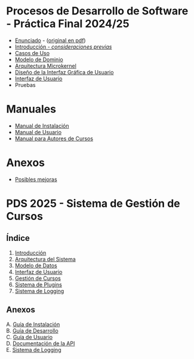 # Procesos de Desarrollo de Software - Práctica Final 2024/25

- [Enunciado](./doc/pds-enunciado-original.md) - ([original en pdf](./doc/enunciado.pdf))  
- [Introducción - *consideraciones previas*](./doc/pds-introduccion.md)
- [Casos de Uso](./doc/pds-casos-de-uso.md)
- [Modelo de Dominio](./doc/pds-modelo-de-dominio.md)
- [Arquitectura Microkernel](./doc/pds-microkernel.md)
- [Diseño de la Interfaz Gráfica de Usuario](./doc/pds-gui.md)
- [Interfaz de Usuario](./doc/pds-interfaz-usuario.md)
- Pruebas

# Manuales
- [Manual de Instalación](./doc/pds-manual-instalacion.md)
- [Manual de Usuario](./doc/pds-manual-usuario.md)
- [Manual para Autores de Cursos](./doc/pds-manual-autores.md)

# Anexos
- [Posibles mejoras](./doc/pds-mejoras.md)

# PDS 2025 - Sistema de Gestión de Cursos

## Índice

1. [Introducción](#introducción)
2. [Arquitectura del Sistema](#arquitectura-del-sistema)
3. [Modelo de Datos](#modelo-de-datos)
4. [Interfaz de Usuario](#interfaz-de-usuario)
5. [Gestión de Cursos](#gestión-de-cursos)
6. [Sistema de Plugins](#sistema-de-plugins)
7. [Sistema de Logging](#sistema-de-logging)

## Anexos

A. [Guía de Instalación](./doc/guia-instalacion.md)  
B. [Guía de Desarrollo](./doc/guia-desarrollo.md)  
C. [Guía de Usuario](./doc/guia-usuario.md)  
D. [Documentación de la API](./doc/api-docs.md)  
E. [Sistema de Logging](./doc/pds-logging.md)